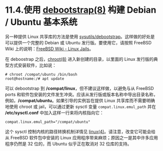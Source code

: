 # 11.4.使用 [debootstrap(8)](https://www.freebsd.org/cgi/man.cgi?query=debootstrap&sektion=8&format=html) 构建 Debian / Ubuntu 基本系统

另一种提供 Linux 共享库的方法是使用 [sysutils/debootstrap](https://cgit.freebsd.org/ports/tree/sysutils/debootstrap/pkg-descr)。这样做的好处是可以提供一个完整的 Debian 或 Ubuntu 发行版。要使用它，请按照 FreeBSD Wiki 上的说明：[FreeBSD Wiki - Linux Jails](https://wiki.freebsd.org/LinuxJails)。

在 deboostrap 之后，[chroot(8)](https://www.freebsd.org/cgi/man.cgi?query=chroot&sektion=8&format=html) 进入新创建的目录，以里面的 Linux 发行版的典型方式安装软件，比如说：

```
# chroot /compat/ubuntu /bin/bash
root@hostname:/# apt update
```

可以 debootstrap 到 **/compat/linux**，但不建议这样做，以避免与从 FreeBSD ports 和软件包安装的文件发生冲突。应该从发行版或版本名称中导出目录名称，例如，**/compat/ubuntu**。如果引导的实例旨在提供 Linux 共享库而不需要明确地使用 chroot 或 jail，可以通过更新 sysctl  变量 `compat.linux.emul_path` 并在 **/etc/sysctl.conf** 中加入这样一行来将内核指向它：

```
compat.linux.emul_path="/compat/ubuntu"
```

这个 sysctl 控制内核的路径转换机制详情见 [linux(4)](https://www.freebsd.org/cgi/man.cgi?query=linux&sektion=4&format=html)。请注意，改变它可能会给从 FreeBSD 软件包中安装的 Linux 应用程序带来麻烦；原因之一是其中许多应用程序仍然是 32 位的，而 Ubuntu 似乎正在取消对 32 位库的支持。
